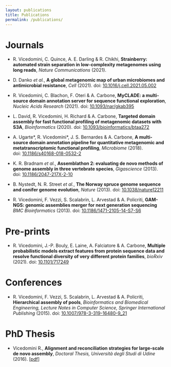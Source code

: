 ```yaml
---
layout: publications
title: Publications
permalink: /publications/
---
```


# Journals

- R. Vicedomini, C. Quince, A. E. Darling &amp; R. Chikhi,
**Strainberry: automated strain separation in low-complexity metagenomes using long reads**,
*Nature Communications* (2021).

- D. Danko *et al.*,
**A global metagenomic map of urban microbiomes and antimicrobial resistance**,
*Cell* (2021). doi:&nbsp;[10.1016/j.cell.2021.05.002](https://doi.org/10.1016/j.cell.2021.05.002)

- R. Vicedomini, C. Blachon, F. Oteri &amp; A. Carbone,
**MyCLADE: a multi-source domain annotation server for sequence functional exploration**,
*Nucleic Acids Research* (2021). doi:&nbsp;[10.1093/nar/gkab395](https://doi.org/10.1093/nar/gkab395)

- L. David, R. Vicedomini, H. Richard &amp; A. Carbone,
**Targeted domain assembly for fast functional profiling of metagenomic datasets with S3A**,
*Bioinformatics* (2020). doi:&nbsp;[10.1093/bioinformatics/btaa272](https://doi.org/10.1093/bioinformatics/btaa272)

- A. Ugarte\*, R. Vicedomini\*, J. S. Bernardes &amp; A. Carbone,
**A multi-source domain annotation pipeline for quantitative metagenomic and metatranscriptomic functional profiling**,
*Microbiome* (2018). doi:&nbsp;[10.1186/s40168-018-0532-2](https://doi.org/10.1186/s40168-018-0532-2)

- K. R. Bradnam *et al.*,
**Assemblathon 2: evaluating de novo methods of genome assembly in three vertebrate species**,
*Gigascience* (2013). doi:&nbsp;[10.1186/2047-217X-2-10](https://doi.org/10.1186/2047-217X-2-10)

- B. Nystedt, N. R. Street *et al.*,
**The Norway spruce genome sequence and conifer genome evolution**,
*Nature* (2013). doi:&nbsp;[10.1038/nature12211](https://doi.org/10.1038/nature12211)

- R. Vicedomini, F. Vezzi, S. Scalabrin, L. Arvestad &amp; A. Policriti,
**GAM-NGS: genomic assemblies merger for next generation sequencing**
*BMC Bioinformatics* (2013). doi:&nbsp;[10.1186/1471-2105-14-S7-S6](https://doi.org/10.1186/1471-2105-14-S7-S6)


# Pre-prints

- R. Vicedomini, J.-P. Bouly, E. Laine, A. Falciatore &amp; A. Carbone,
**Multiple probabilistic models extract features from protein sequence data and resolve functional diversity of very different protein families**,
*bioRxiv* (2021). doi:&nbsp;[10.1101/717249](https://doi.org/10.1101/717249)


# Conferences

- R. Vicedomini, F. Vezzi, S. Scalabrin, L. Arvestad &amp; A. Policriti,
**Hierarchical assembly of pools**,
*Bioinformatics and Biomedical Engineering, Lecture Notes in Computer Science, Springer International Publishing* (2015). doi:&nbsp;[10.1007/978-3-319-16480-9_21](https://doi.org/10.1007/978-3-319-16480-9_21)


# PhD Thesis

- Vicedomini R.,
**Alignment and reconciliation strategies for large-scale de novo assembly**,
*Doctoral Thesis, Università degli Studi di Udine* (2016). [[pdf](https://air.uniud.it/bitstream/11390/1132931/1/10990_684_thesis_final_pdfa.pdf)]
